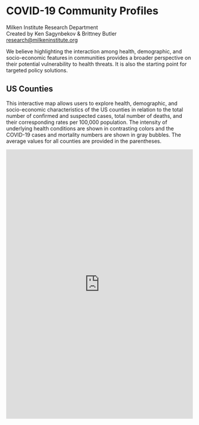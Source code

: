 <H1> COVID-19 Community Profiles </H1>
Milken Institute Research Department <br>
Created by Ken Sagynbekov & Brittney Butler <br> 
<a href="mailto:research@milkeninstitute.org"> research@milkeninstitute.org </a><br> 

We believe highlighting the interaction among health, demographic, and socio-economic features in communities provides a broader perspective on their potential vulnerability to health threats. It is also the starting point for targeted policy solutions. <Br>
  
  
<H2>US Counties </H2> 

This interactive map allows users to explore health, demographic, and socio-economic characteristics of the US counties in relation to the total number of confirmed and suspected cases, total number of deaths, and their corresponding rates per 100,000 population. The intensity of underlying health conditions are shown in contrasting colors and the COVID-19 cases and mortality numbers are shown in gray bubbles. The average values for all counties are provided in the parentheses. 

<iframe src="https://public.tableau.com/views/May11Map/Dashboard2?:display_count=y&:origin=viz_share_link" width="100%" height="727" frameborder="0"></iframe>





